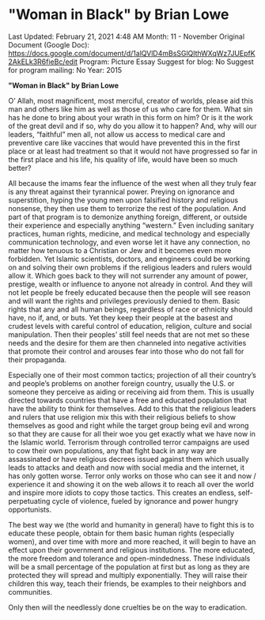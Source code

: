 # "Woman in Black" by Brian Lowe

Last Updated: February 21, 2021 4:48 AM
Month: 11 - November
Original Document (Google Doc): https://docs.google.com/document/d/1alQVlD4mBsSGlQlthWXqWz7JUEpfK2AkELk3R6fieBc/edit
Program: Picture Essay
Suggest for blog: No
Suggest for program mailing: No
Year: 2015

**"Woman in Black" by Brian Lowe**

O’ Allah, most magnificent, most merciful, creator of worlds, please aid this man and others like him as well as those of us who care for them. What sin has he done to bring about your wrath in this form on him? Or is it the work of the great devil and if so, why do you allow it to happen? And, why will our leaders, “faithful” men all, not allow us access to medical care and preventive care like vaccines that would have prevented this in the first place or at least had treatment so that it would not have progressed so far in the first place and his life, his quality of life, would have been so much better?

All because the imams fear the influence of the west when all they truly fear is any threat against their tyrannical power. Preying on ignorance and superstition, hyping the young men upon falsified history and religious nonsense, they then use them to terrorize the rest of the population. And part of that program is to demonize anything foreign, different, or outside their experience and especially anything “western.” Even including sanitary practices, human rights, medicine, and medical technology and especially communication technology, and even worse let it have any connection, no matter how tenuous to a Christian or Jew and it becomes even more forbidden. Yet Islamic scientists, doctors, and engineers could be working on and solving their own problems if the religious leaders and rulers would allow it. Which goes back to they will not surrender any amount of power, prestige, wealth or influence to anyone not already in control. And they will not let people be freely educated because then the people will see reason and will want the rights and privileges previously denied to them. Basic rights that any and all human beings, regardless of race or ethnicity should have, no if, and, or buts. Yet they keep their people at the basest and crudest levels with careful control of education, religion, culture and social manipulation. Then their peoples’ still feel needs that are not met so these needs and the desire for them are then channeled into negative activities that promote their control and arouses fear into those who do not fall for their propaganda.

Especially one of their most common tactics; projection of all their country’s and people’s problems on another foreign country, usually the U.S. or someone they perceive as aiding or receiving aid from them. This is usually directed towards countries that have a free and educated population that have the ability to think for themselves. Add to this that the religious leaders and rulers that use religion mix this with their religious beliefs to show themselves as good and right while the target group being evil and wrong so that they are cause for all their woe you get exactly what we have now in the Islamic world. Terrorism through controlled terror campaigns are used to cow their own populations, any that fight back in any way are assassinated or have religious decrees issued against them which usually leads to attacks and death and now with social media and the internet, it has only gotten worse. Terror only works on those who can see it and now / experience it and showing it on the web allows it to reach all over the world and inspire more idiots to copy those tactics. This creates an endless, self-perpetuating cycle of violence, fueled by ignorance and power hungry opportunists.

The best way we (the world and humanity in general) have to fight this is to educate these people, obtain for them basic human rights (especially women), and over time with more and more reached, it will begin to have an effect upon their government and religious institutions. The more educated, the more freedom and tolerance and open-mindedness. These individuals will be a small percentage of the population at first but as long as they are protected they will spread and multiply exponentially. They will raise their children this way, teach their friends, be examples to their neighbors and communities.

Only then will the needlessly done cruelties be on the way to eradication.